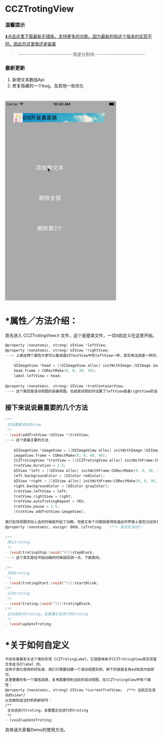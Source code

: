 # CCZTrotingView

### 温馨提示
[⬇️点击这里下载最新无错版，支持更多的功能，因为最新的和这个版本的实现不同，因此在这里我还是留着](https://github.com/CranzCapatain/CCZAngelWalker)



>  ----------------------------我是分割线--------------------------

### 最新更新
1. 新增文本数组Api
2. 修复隐藏的一个bug，及其他一些优化

![image](https://github.com/CranzCapatain/CCZTrotingView/blob/master/CCZGuideView_gif.gif)
===
*属性／方法介绍：
===
首先进入 CCZTrotingView.h 文件，这个是基类文件，一切d自定义在这里开始。
```Objective-C
@property (nonatomic, strong) UIView *leftView;
@property (nonatomic, strong) UIView *rightView;
---> 上面这两个属性大家可以看成是UITextView中的leftView一样，其实用法就是一样的，创建好视图w给它赋值即可。
    ...
    UIImageView *head = [[UIImageView alloc] initWithImage:[UIImage imageNamed:@"headr.jpg"]];
    head.frame = CGRectMake(0, 0, 30, 30);
    label.leftView = head;
    ...
@property (nonatomic, strong) UIView *trotContaierView;
---> 这个属性是滚动视图的容器视图，也就是说假如你设置了leftView或者rightView的话，那么这座有两个View其实不是在trotContaierView上的，相应的trotContaierView的宽度也是减掉了座有视图的宽度的。
```

接下来说说最重要的几个方法
---
```Objective-C
/**
 添加需要滚动的view
 */
- (void)addTrotView:(UIView *)trotView;
---> 这个是最主要的方法

    UIImageView *imageView = [[UIImageView alloc] initWithImage:[UIImage imageNamed:@"headr.jpg"]];
    imageView.frame = CGRectMake(0, 0, 40, 40);
    CCZTrotingView *trotView = [[CCZTrotingView alloc] initWithFrame:CGRectMake(40, 300, 320, 40)];
    trotView.duration = 2.5;
    UIView *left = [[UIView alloc] initWithFrame:CGRectMake(0, 0, 30, 40)];
    left.backgroundColor = [UIColor redColor];
    UIView *right = [[UIView alloc] initWithFrame:CGRectMake(0, 0, 30, 40)];
    right.backgroundColor = [UIColor grayColor];
    trotView.leftView = left;
    trotView.rightView = right;
    trotView.autoTrotingRepeat = YES;
    trotView.pause = 1.5;
    [trotView addTrotView:imageView];
    
我们在将视图添加上去的时候就开始了动画，但是又有个问题就是得知道此时界面上是否已经存在在滚动的动画，假如有了，那么我们得缓存起来。判断的条件就是下面这个属性：
@property (nonatomic, assign) BOOL isTroting;   /**< 是否在滚动*/

/**
 停止troting
 */
- (void)trotingStop:(void(^)())stopBlock;
---> 这个其实是在开始动画的时候就回调一次，下面类同。

/**
 开始troting
 */
- (void)trotingStart:(void(^)())startBlcok;
/**
 正在troting
 */
- (void)troting:(void(^)())trotingBlock;
/**
 主动去执行troting，会重置正在进行的troting
 */
- (void)updateTroting;
```
*关于如何自定义
===
```
不妨先看看有关这个类的实现 CCZTrotingLabel，它就是继承于CCZTrotingView来实现富文本走马灯label 的。
这样子类化使用的好处是，我们只需要创建一个滚动视图实例，剩下的就是复用➕d改变内容即可。
这里重要的有一个属性就是，复用需要得到当前的滚动视图，在CCZTrotingView中有个属性：
@property (nonatomic, strong) UIView *currentTrotView;  /**< 当前正在滚动的view*/
以及做到适当时机刷新即可：
/**
 主动去执行troting，会重置正在进行的troting
 */
- (void)updateTroting;
```
具体请大家看Demo的使用方法。
